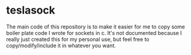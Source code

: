 # teslasock
The main code of this repository is to make it easier for me to copy some boiler plate code I wrote for sockets in c. It's not documented because I really just created this for my personal use, but feel free to copy/modify/include it in whatever you want.
